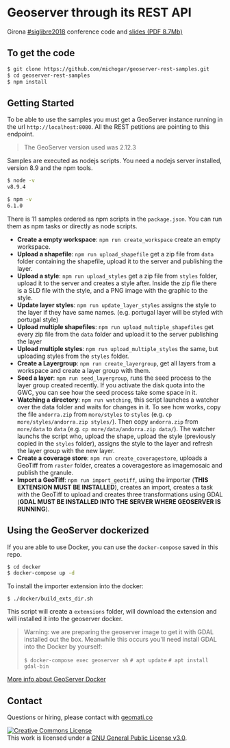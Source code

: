 # Geoserver through its REST API

Girona [#siglibre2018](https://twitter.com/search?q=%23siglibre2018) conference code and
[slides (PDF 8.7Mb)](https://github.com/michogar/geoserver-rest-samples/raw/master/docs/geoserver-rest-siglibre-2018.pdf)

## To get the code

```bash
$ git clone https://github.com/michogar/geoserver-rest-samples.git
$ cd geoserver-rest-samples
$ npm install
```

## Getting Started

To be able to use the samples you must get a GeoServer instance running in the url `http://localhost:8080`. All the REST
petitions are pointing to this endpoint.

> The GeoServer version used was 2.12.3

Samples are executed as nodejs scripts. You need a nodejs server installed, version 8.9 and the npm tools.

```bash
$ node -v
v8.9.4

$ npm -v
6.1.0
```

There is 11 samples ordered as npm scripts in the `package.json`. You can run them as npm tasks or directly as node scripts.

* **Create a empty workspace**: `npm run create_workspace` create an empty workspace.
* **Upload a shapefile**: `npm run upload_shapefile` get a zip file from `data` folder containing the shapefile, upload it to the server and publishing the layer.
* **Upload a style**: `npm run upload_styles` get a zip file from `styles` folder, upload it to the server and creates a style after.
Inside the zip file there is a SLD file with the style, and a PNG image with the graphic to the style.
* **Update layer styles**: `npm run update_layer_styles` assigns the style to the layer if they have same names. (e.g. portugal
layer will be styled with portugal style)
* **Upload multiple shapefiles**: `npm run upload_multiple_shapefiles` get every zip file from the `data` folder and upload it
to the server publishing the layer
* **Upload multiple styles**: `npm run upload_multiple_styles` the same, but uploading styles from the `styles` folder.
* **Create a Layergroup**: `npm run create_layergroup`, get all layers from a workspace and create a layer group with them.
* **Seed a layer**: `npm run seed_layergroup`, runs the seed process to the layer group created recently. If you activate the
disk quota into the GWC, you can see how the seed process take some space in it.
* **Watching a directory**: `npm run watching`, this script launches a watcher over the data folder and waits for changes in it.
To see how works, copy the file `andorra.zip` from `more/styles` to `styles` (e.g. `cp more/styles/andorra.zip styles/`). Then
copy `andorra.zip` from `more/data` to `data` (e.g. `cp more/data/andorra.zip data/`). The watcher launchs the script who,
upload the shape, upload the style (previously copied in the `styles` folder), assigns the style to the layer and refresh
the layer group with the new layer.
* **Create a coverage store**: `npm run create_coveragestore`, uploads a GeoTiff from `raster` folder, creates a coveragestore as imagemosaic
 and publish the granule.
* **Import a GeoTiff**: `npm run import_geotiff`, using the importer (**THIS EXTENSION MUST BE INSTALLED**), creates an import,
creates a task with the GeoTiff to upload and creates three transformations using GDAL (**GDAL MUST BE INSTALLED INTO THE SERVER
WHERE GEOSERVER IS RUNNING**).

## Using the GeoServer dockerized
If you are able to use Docker, you can use the `docker-compose` saved in this repo.

```bash
$ cd docker
$ docker-compose up -d
```

To install the importer extension into the docker:

```
$ ./docker/build_exts_dir.sh
```

This script will create a `extensions` folder, will download the extension and will installed it into the geoserver docker.

> Warning: we are preparing the geoserver image to get it with GDAL installed out the box. Meanwhile this occurs you'll
> need install GDAL into the Docker by yourself:
>
> `$ docker-compose exec geoserver sh`
> `# apt update`
> `# apt install gdal-bin`

[More info about GeoServer Docker](https://hub.docker.com/r/oscarfonts/geoserver/)

## Contact
Questions or hiring, please contact with [geomati.co](http://geomati.co)

<a rel="license" href="https://www.gnu.org/licenses/gpl-3.0.en.html"><img alt="Creative Commons License" style="border-width:0" src="https://www.gnu.org/graphics/gplv3-88x31.png" /></a><br />This work is licensed under a <a rel="license" href="https://www.gnu.org/licenses/gpl-3.0.en.html">GNU General Public License v3.0</a>.
